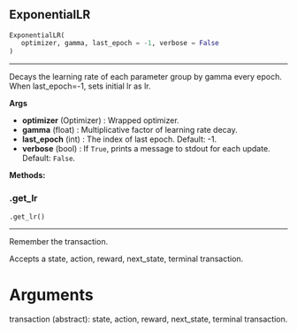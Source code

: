 #


## ExponentialLR
```python 
ExponentialLR(
   optimizer, gamma, last_epoch = -1, verbose = False
)
```


---
Decays the learning rate of each parameter group by gamma every epoch.
When last_epoch=-1, sets initial lr as lr.


**Args**

* **optimizer** (Optimizer) : Wrapped optimizer.
* **gamma** (float) : Multiplicative factor of learning rate decay.
* **last_epoch** (int) : The index of last epoch. Default: -1.
* **verbose** (bool) : If ``True``, prints a message to stdout for
    each update. Default: ``False``.



**Methods:**


### .get_lr
```python
.get_lr()
```

---
Remember the transaction.

Accepts a state, action, reward, next_state, terminal transaction.

# Arguments
transaction (abstract): state, action, reward, next_state, terminal transaction.
